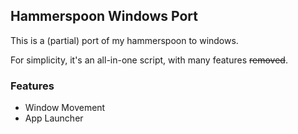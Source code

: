 ## Hammerspoon Windows Port

This is a (partial) port of my hammerspoon to windows.

For simplicity, it's an all-in-one script, with many features ~~removed~~.

### Features

- Window Movement
- App Launcher
